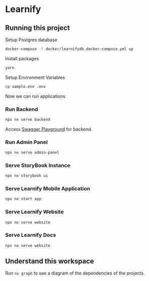 # Learnify

## Running this project

Setup Postgres database

```bash
docker-compose -f docker/learnifydb.docker-compose.yml up
```

Install packages

```bash
yarn
```

Setup Environment Variables

```bash
cp sample.env .env
```

Now we can run applications

### Run Backend

```bash
npx nx serve backend
```

Access [Swagger Playground](http://localhost:3334/docs) for backend.

### Run Admin Panel

```bash
npx nx serve admin-panel
```

### Serve StoryBook Instance

```bash
npx nx storybook ui
```

### Serve Learnify Mobile Application

```bash
npx nx start app
```


### Serve Learnify Website

```bash
npx nx serve website
```

### Serve Learnify Docs

```bash
npx nx serve website
```


## Understand this workspace

Run `nx graph` to see a diagram of the dependencies of the projects.
